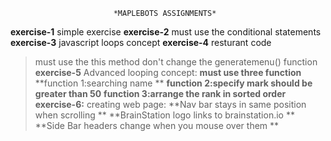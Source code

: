                            *MAPLEBOTS ASSIGNMENTS*
**exercise-1**
  simple exercise
**exercise-2**
 must use the conditional statements
**exercise-3**
   javascript loops concept
**exercise-4**
     resturant code
  >must use the this method
  >don't change the generatemenu() function
**exercise-5**
    Advanced looping concept:
    **must use three function**
    **function 1:searching name **
    **function 2:specify mark should be greater than 50**
    **function 3:arrange the rank in sorted order**
 **exercise-6:**
   creating web page:
   **Nav bar stays in same position when scrolling **
   **BrainStation logo links to brainstation.io **
   **Side Bar headers change when you mouse over them **
